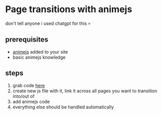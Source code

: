 # Page transitions with animejs
don't tell anyone i used chatgpt for this 💀

## prerequisites
- [animejs](https://animejs.com/) added to your site
- basic animejs knowledge

## steps
1. grab code [here](./materials/animejs-page-transitions.js)
2. create new js file with it, link it across all pages you want to transition into/out of
3. add animejs code
4. everything else should be handled automatically
